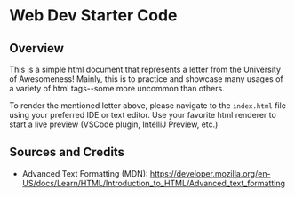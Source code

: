 # Web Dev Starter Code

## Overview

This is a simple html document that represents a letter from the University of Awesomeness! Mainly, this is to practice and showcase many usages of a variety of html tags--some more uncommon than others.

To render the mentioned letter above, please navigate to the `index.html` file using your preferred IDE or text editor. Use your favorite html renderer to start a live preview (VSCode plugin, IntelliJ Preview, etc.)

## Sources and Credits

- Advanced Text Formatting (MDN): <https://developer.mozilla.org/en-US/docs/Learn/HTML/Introduction_to_HTML/Advanced_text_formatting>
